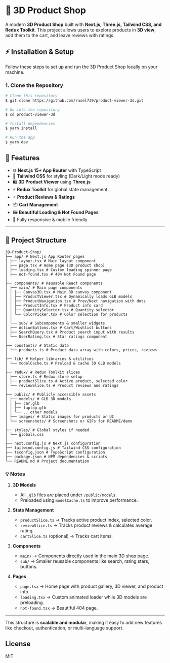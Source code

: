 # 🛒 3D Product Shop

A modern **3D Product Shop** built with **Next.js, Three.js, Tailwind CSS, and Redux Toolkit**.
This project allows users to explore products in **3D view**, add them to the cart, and leave reviews with ratings.

## ⚡ Installation & Setup

Follow these steps to set up and run the 3D Product Shop locally on your machine.

### 1. Clone the Repository

```bash
# Clone this repository
$ git clone https://github.com/rasel739/product-viewer-3d.git

# Go into the repository
$ cd product-viewer-3d

# Install dependencies
$ yarn install

# Run the app
$ yarn dev
```

## 🚀 Features

- 🌐 **Next.js 15+ App Router** with TypeScript
- 🎨 **Tailwind CSS** for styling (Dark/Light mode ready)
- 🛍️ **3D Product Viewer** using **Three.js**
- ⚡ **Redux Toolkit** for global state management
- ⭐ **Product Reviews & Ratings**
- 📦 **Cart Management**
- 🖼️ **Beautiful Loading & Not Found Pages**
- 🔄 Fully responsive & mobile friendly

---

## 📂 Project Structure

```
3D-Product-Shop/
├── app/ # Next.js App Router pages
│ ├── layout.tsx # Main layout component
│ ├── page.tsx # Home page (3D product shop)
│ ├── loading.tsx # Custom loading spinner page
│ ├── not-found.tsx # 404 Not Found page
│
├── components/ # Reusable React components
│ ├── main/ # Main page components
│ │ ├── Canvas3D.tsx # Main 3D canvas component
│ │ ├── ProductViewer.tsx # Dynamically loads GLB models
│ │ ├── ProductNavigation.tsx # Prev/Next navigation with dots
│ │ ├── ProductInfo.tsx # Product info card
│ │ ├── QuantitySelector.tsx # Quantity selector
│ │ └── ColorPicker.tsx # Color selection for products
│ │
│ └── sub/ # Subcomponents & smaller widgets
│ ├── ActionButtons.tsx # Cart/Wishlist buttons
│ ├── SearchQuery.tsx # Product search input with results
│ └── UserRating.tsx # Star ratings component
│
├── constants/ # Static data
│ └── products.ts # Product data array with colors, prices, reviews
│
├── lib/ # Helper libraries & utilities
│ └── modelCache.ts # Preload & cache 3D GLB models
│
├── redux/ # Redux Toolkit slices
│ ├── store.ts # Redux store setup
│ ├── productSlice.ts # Active product, selected color
│ └── reviewSlice.ts # Product reviews and ratings
│
├── public/ # Publicly accessible assets
│ ├── models/ # GLB 3D models
│ │ ├── car.glb
│ │ ├── laptop.glb
│ │ └── ...other models
│ ├── images/ # Static images for products or UI
│ └── screenshots/ # Screenshots or GIFs for README/demo
│
├── styles/ # Global styles if needed
│ └── globals.css
│
├── next.config.js # Next.js configuration
├── tailwind.config.js # Tailwind CSS configuration
├── tsconfig.json # TypeScript configuration
├── package.json # NPM dependencies & scripts
└── README.md # Project documentation
```

### 💡 Notes

1. **3D Models**

   - All `.glb` files are placed under `/public/models`.
   - Preloaded using `modelCache.ts` to improve performance.

2. **State Management**

   - `productSlice.ts` → Tracks active product index, selected color.
   - `reviewSlice.ts` → Tracks product reviews & calculates average rating.
   - `cartSlice.ts` (optional) → Tracks cart items.

3. **Components**

   - `main/` → Components directly used in the main 3D shop page.
   - `sub/` → Smaller reusable components like search, rating stars, buttons.

4. **Pages**
   - `page.tsx` → Home page with product gallery, 3D viewer, and product info.
   - `loading.tsx` → Custom animated loader while 3D models are preloading.
   - `not-found.tsx` → Beautiful 404 page.

---

This structure is **scalable and modular**, making it easy to add new features like checkout, authentication, or multi-language support.

## License

MIT
